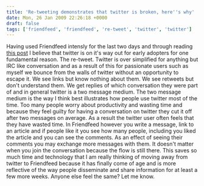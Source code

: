 ```yaml
---
title: 'Re-tweeting demonstrates that twitter is broken, here''s why'
date: Mon, 26 Jan 2009 22:26:18 +0000
draft: false
tags: ['friendfeed', 'friendfeed', 're-tweet', 'twitter', 'twitter']
---
```


Having used Friendfeed intensly for the last two days and through reading [this post](http://kylelacy.com/main-point-of-twitter-re-tweeting/) I believe that twitter is on it's way out for early adopters for one fundamental reason. The re-tweet. Twitter is over simplified for anything but IRC like conversation and as a result of this for passionate users such as myself we bounce from the walls of twitter without an opportunity to escape it. We see links but know nothing about them. We see retweets but don't understand them. We get replies of which conversation they were part of and in general twitter is a two message medium. The two message medium is the way I think best illustrates how people use twitter most of the time. Too many people worry about productivity and wasting time and because they feel guilty for having a conversation on twitter they cut it off after two messages on average. As a result the twitter user often feels that they have wasted time. In Friendfeed however you write a message, link to an article and if people like it you see how many people, including you liked the article and you can see the comments. As an effect of seeing their comments you may exchange more messages with them. It doesn't matter when you join the conversation because the flow is still there. This saves so much time and technology that I am really thinking of moving away from twitter to Friendfeed because it has finally come of age and is more reflective of the way people disseminate and share information for at least a few more weeks. Anyone else feel the same? Let me know.